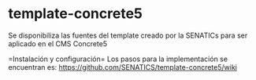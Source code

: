 # template-concrete5
Se disponibiliza las fuentes del template creado por la SENATICs para ser aplicado en el CMS Concrete5

=Instalación y configuración=
Los pasos para la implementación se encuentran es: https://github.com/SENATICS/template-concrete5/wiki
